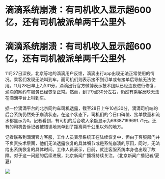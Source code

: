 # 滴滴系统崩溃：有司机收入显示超600亿，还有司机被派单两千公里外

# 滴滴系统崩溃：有司机收入显示超600亿，还有司机被派单两千公里外

11月27日深夜，北京等地的滴滴用户反馈，滴滴出行app出现无法正常使用的情况。乘客们发现无法叫到车，而司机们则表示接不到订单或有接单后导航无法使用。11月28日早上7点31分，滴滴出行官方微博表示技术团队已经连夜进行修复，滴滴的网约车服务已经恢复正常。然而，到了9点30分左右，仍然有乘客反映无法在滴滴平台上叫到车。

据一位滴滴平台的北京网约车司机透露，截至28日上午10点30分，滴滴司机端的后台系统仍然处于崩溃状态。在这个状态下，司机们的今日口碑值、接单数量和流水都显示为0。记者看到，有司机的后台收入余额显示为69387199691.71元。还有的司机告诉记者被错误地派单到了距离两千公里以外的地方。

记者联系到滴滴官方客服，工作人员表示系统正在陆续恢复中，但由于客服部门并不负责技术层面，他们无法透露恢复的具体细节或是系统崩溃的原因，同时，无法给出系统恢复的具体时间。工作人员表示，目前，就连客服系统本身也出现了故障。对于这一问题的后续进展，北京新闻广播将持续关注。（北京新闻广播记者/夏夏）

![](https://inews.gtimg.com/news_bt/OgwLDE01RbXN9dsqlIcFQqIThyFDTtrTSktyJj1bxLZsgAA/1000)

